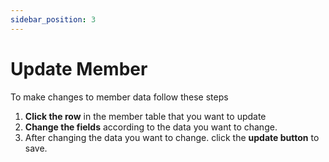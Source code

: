 ```yaml
---
sidebar_position: 3
---
```


# Update Member

To make changes to member data follow these steps

1. **Click the row** in the member table that you want to update
2. **Change the fields** according to the data you want to change.
3. After changing the data you want to change. click the **update button** to save.
